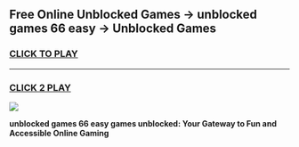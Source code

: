 
## Free Online Unblocked Games → unblocked games 66 easy → Unblocked Games
<h3>
<a href="https://premium.freeplayer.one?title=unblocked_games_66_easy&ref=21F">CLICK TO PLAY</a></h3>
<hr>

<h3>
<a href="https://premium.freeplayer.one?title=unblocked_games_66_easy&ref=21F">CLICK 2 PLAY</a>
  
</h3>

<a href="https://premium.freeplayer.one?title=unblocked_games_66_easy&ref=21F/"><img src="https://clearcache.store/games.png"></a>


**unblocked games 66 easy games unblocked: Your Gateway to Fun and Accessible Online Gaming**
